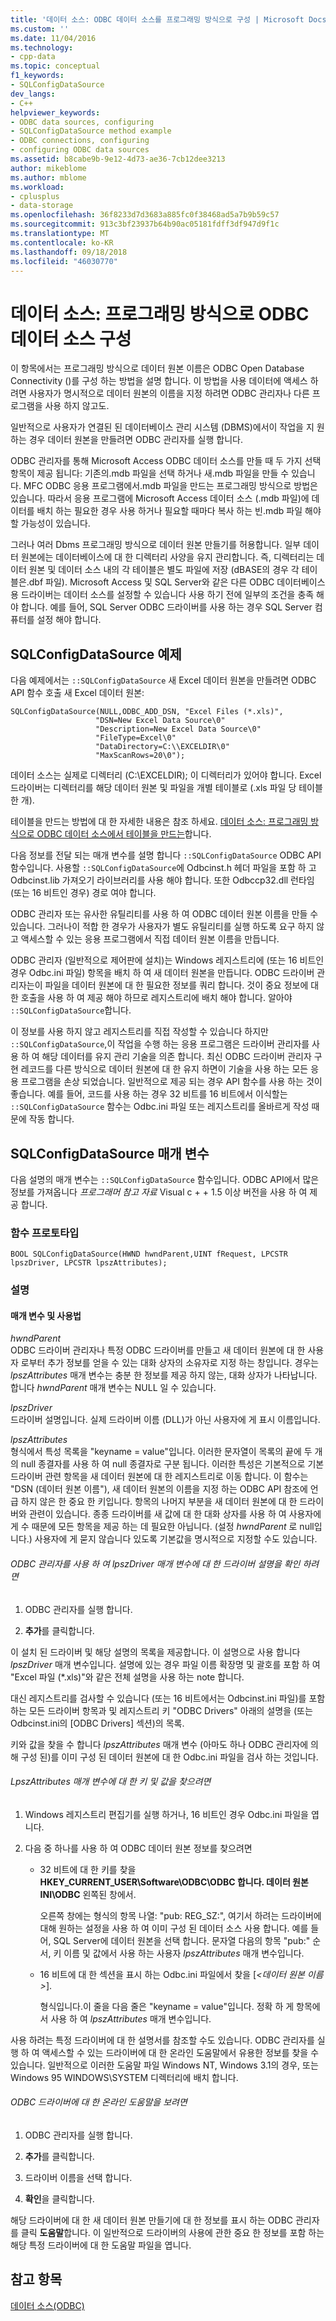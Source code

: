 ```yaml
---
title: '데이터 소스: ODBC 데이터 소스를 프로그래밍 방식으로 구성 | Microsoft Docs'
ms.custom: ''
ms.date: 11/04/2016
ms.technology:
- cpp-data
ms.topic: conceptual
f1_keywords:
- SQLConfigDataSource
dev_langs:
- C++
helpviewer_keywords:
- ODBC data sources, configuring
- SQLConfigDataSource method example
- ODBC connections, configuring
- configuring ODBC data sources
ms.assetid: b8cabe9b-9e12-4d73-ae36-7cb12dee3213
author: mikeblome
ms.author: mblome
ms.workload:
- cplusplus
- data-storage
ms.openlocfilehash: 36f8233d7d3683a885fc0f38468ad5a7b9b59c57
ms.sourcegitcommit: 913c3bf23937b64b90ac05181fdff3df947d9f1c
ms.translationtype: MT
ms.contentlocale: ko-KR
ms.lasthandoff: 09/18/2018
ms.locfileid: "46030770"
---
```

# <a name="data-source-programmatically-configuring-an-odbc-data-source"></a>데이터 소스: 프로그래밍 방식으로 ODBC 데이터 소스 구성

이 항목에서는 프로그래밍 방식으로 데이터 원본 이름은 ODBC Open Database Connectivity ()를 구성 하는 방법을 설명 합니다. 이 방법을 사용 데이터에 액세스 하려면 사용자가 명시적으로 데이터 원본의 이름을 지정 하려면 ODBC 관리자나 다른 프로그램을 사용 하지 않고도.  
  
일반적으로 사용자가 연결된 된 데이터베이스 관리 시스템 (DBMS)에서이 작업을 지 원하는 경우 데이터 원본을 만들려면 ODBC 관리자를 실행 합니다.  
  
ODBC 관리자를 통해 Microsoft Access ODBC 데이터 소스를 만들 때 두 가지 선택 항목이 제공 됩니다: 기존의.mdb 파일을 선택 하거나 새.mdb 파일을 만들 수 있습니다. MFC ODBC 응용 프로그램에서.mdb 파일을 만드는 프로그래밍 방식으로 방법은 있습니다. 따라서 응용 프로그램에 Microsoft Access 데이터 소스 (.mdb 파일)에 데이터를 배치 하는 필요한 경우 사용 하거나 필요할 때마다 복사 하는 빈.mdb 파일 해야 할 가능성이 있습니다.  
  
그러나 여러 Dbms 프로그래밍 방식으로 데이터 원본 만들기를 허용합니다. 일부 데이터 원본에는 데이터베이스에 대 한 디렉터리 사양을 유지 관리합니다. 즉, 디렉터리는 데이터 원본 및 데이터 소스 내의 각 테이블은 별도 파일에 저장 (dBASE의 경우 각 테이블은.dbf 파일). Microsoft Access 및 SQL Server와 같은 다른 ODBC 데이터베이스용 드라이버는 데이터 소스를 설정할 수 있습니다 사용 하기 전에 일부의 조건을 충족 해야 합니다. 예를 들어, SQL Server ODBC 드라이버를 사용 하는 경우 SQL Server 컴퓨터를 설정 해야 합니다.  
  
##  <a name="_core_sqlconfigdatasource_example"></a> SQLConfigDataSource 예제  

다음 예제에서는 `::SQLConfigDataSource` 새 Excel 데이터 원본을 만들려면 ODBC API 함수 호출 새 Excel 데이터 원본:  
  
```  
SQLConfigDataSource(NULL,ODBC_ADD_DSN, "Excel Files (*.xls)",   
                   "DSN=New Excel Data Source\0"   
                   "Description=New Excel Data Source\0"   
                   "FileType=Excel\0"   
                   "DataDirectory=C:\\EXCELDIR\0"   
                   "MaxScanRows=20\0");  
```  
  
데이터 소스는 실제로 디렉터리 (C:\EXCELDIR); 이 디렉터리가 있어야 합니다. Excel 드라이버는 디렉터리를 해당 데이터 원본 및 파일을 개별 테이블로 (.xls 파일 당 테이블 한 개).  
  
테이블을 만드는 방법에 대 한 자세한 내용은 참조 하세요. [데이터 소스: 프로그래밍 방식으로 ODBC 데이터 소스에서 테이블을 만드는](../../data/odbc/data-source-programmatically-creating-a-table-in-an-odbc-data-source.md)합니다.  
  
다음 정보를 전달 되는 매개 변수를 설명 합니다 `::SQLConfigDataSource` ODBC API 함수입니다. 사용할 `::SQLConfigDataSource`에 Odbcinst.h 헤더 파일을 포함 하 고 Odbcinst.lib 가져오기 라이브러리를 사용 해야 합니다. 또한 Odbccp32.dll 런타임 (또는 16 비트인 경우) 경로 여야 합니다.  
  
ODBC 관리자 또는 유사한 유틸리티를 사용 하 여 ODBC 데이터 원본 이름을 만들 수 있습니다. 그러나이 적합 한 경우가 사용자가 별도 유틸리티를 실행 하도록 요구 하지 않고 액세스할 수 있는 응용 프로그램에서 직접 데이터 원본 이름을 만듭니다.  
  
ODBC 관리자 (일반적으로 제어판에 설치)는 Windows 레지스트리에 (또는 16 비트인 경우 Odbc.ini 파일) 항목을 배치 하 여 새 데이터 원본을 만듭니다. ODBC 드라이버 관리자는이 파일을 데이터 원본에 대 한 필요한 정보를 쿼리 합니다. 것이 중요 정보에 대 한 호출을 사용 하 여 제공 해야 하므로 레지스트리에 배치 해야 합니다. 알아야 `::SQLConfigDataSource`합니다.  
  
이 정보를 사용 하지 않고 레지스트리를 직접 작성할 수 있습니다 하지만 `::SQLConfigDataSource`,이 작업을 수행 하는 응용 프로그램은 드라이버 관리자를 사용 하 여 해당 데이터를 유지 관리 기술을 의존 합니다. 최신 ODBC 드라이버 관리자 구현 레코드를 다른 방식으로 데이터 원본에 대 한 유지 하면이 기술을 사용 하는 모든 응용 프로그램을 손상 되었습니다. 일반적으로 제공 되는 경우 API 함수를 사용 하는 것이 좋습니다. 예를 들어, 코드를 사용 하는 경우 32 비트를 16 비트에서 이식할는 `::SQLConfigDataSource` 함수는 Odbc.ini 파일 또는 레지스트리를 올바르게 작성 때문에 작동 합니다.  
  
##  <a name="_core_sqlconfigdatasource_parameters"></a> SQLConfigDataSource 매개 변수  

다음 설명의 매개 변수는 `::SQLConfigDataSource` 함수입니다. ODBC API에서 많은 정보를 가져옵니다 *프로그래머 참고 자료* Visual c + + 1.5 이상 버전을 사용 하 여 제공 합니다.  
  
###  <a name="_core_function_prototype"></a> 함수 프로토타입  
  
```  
BOOL SQLConfigDataSource(HWND hwndParent,UINT fRequest, LPCSTR lpszDriver, LPCSTR lpszAttributes);  
```  
  
### <a name="remarks"></a>설명  
  
####  <a name="_core_parameters_and_usage"></a> 매개 변수 및 사용법  

*hwndParent*<br/>
ODBC 드라이버 관리자나 특정 ODBC 드라이버를 만들고 새 데이터 원본에 대 한 사용자 로부터 추가 정보를 얻을 수 있는 대화 상자의 소유자로 지정 하는 창입니다. 경우는 *lpszAttributes* 매개 변수는 충분 한 정보를 제공 하지 않는, 대화 상자가 나타납니다. 합니다 *hwndParent* 매개 변수는 NULL 일 수 있습니다.  
  
*lpszDriver*<br/>
드라이버 설명입니다. 실제 드라이버 이름 (DLL)가 아닌 사용자에 게 표시 이름입니다.  
  
*lpszAttributes*<br/>
형식에서 특성 목록을 "keyname = value"입니다. 이러한 문자열이 목록의 끝에 두 개의 null 종결자를 사용 하 여 null 종결자로 구분 됩니다. 이러한 특성은 기본적으로 기본 드라이버 관련 항목을 새 데이터 원본에 대 한 레지스트리로 이동 합니다. 이 함수는 "DSN (데이터 원본 이름"), 새 데이터 원본의 이름을 지정 하는 ODBC API 참조에 언급 하지 않은 한 중요 한 키입니다. 항목의 나머지 부분을 새 데이터 원본에 대 한 드라이버와 관련이 있습니다. 종종 드라이버를 새 값에 대 한 대화 상자를 사용 하 여 사용자에 게 수 때문에 모든 항목을 제공 하는 데 필요한 아닙니다. (설정 *hwndParent* 로 null입니다.) 사용자에 게 묻지 않습니다 있도록 기본값을 명시적으로 지정할 수도 있습니다.  
  
###### <a name="to-determine-the-description-of-a-driver-for-the-lpszdriver-parameter-using-odbc-administrator"></a>ODBC 관리자를 사용 하 여 lpszDriver 매개 변수에 대 한 드라이버 설명을 확인 하려면  
  
1. ODBC 관리자를 실행 합니다.  
  
1. **추가**를 클릭합니다.  
  
이 설치 된 드라이버 및 해당 설명의 목록을 제공합니다. 이 설명으로 사용 합니다 *lpszDriver* 매개 변수입니다. 설명에 있는 경우 파일 이름 확장명 및 괄호를 포함 하 여 "Excel 파일 (*.xls)"와 같은 전체 설명을 사용 하는 note 합니다.  
  
대신 레지스트리를 검사할 수 있습니다 (또는 16 비트에서는 Odbcinst.ini 파일)를 포함 하는 모든 드라이버 항목과 및 레지스트리 키 "ODBC Drivers" 아래의 설명을 (또는 Odbcinst.ini의 [ODBC Drivers] 섹션)의 목록.  
  
키와 값을 찾을 수 합니다 *lpszAttributes* 매개 변수 (아마도 하나 ODBC 관리자에 의해 구성 된)를 이미 구성 된 데이터 원본에 대 한 Odbc.ini 파일을 검사 하는 것입니다.  
  
###### <a name="to-find-keynames-and-values-for-the-lpszattributes-parameter"></a>LpszAttributes 매개 변수에 대 한 키 및 값을 찾으려면  
  
1. Windows 레지스트리 편집기를 실행 하거나, 16 비트인 경우 Odbc.ini 파일을 엽니다.  
  
1. 다음 중 하나를 사용 하 여 ODBC 데이터 원본 정보를 찾으려면  
  
    -   32 비트에 대 한 키를 찾을 **HKEY_CURRENT_USER\Software\ODBC\ODBC 합니다. 데이터 원본 INI\ODBC** 왼쪽된 창에서.  
  
         오른쪽 창에는 형식의 항목 나열: "pub: REG_SZ:*<data source name>*", 여기서 *<data source name>* 하려는 드라이버에 대해 원하는 설정을 사용 하 여 이미 구성 된 데이터 소스 사용 합니다. 예를 들어, SQL Server에 데이터 원본을 선택 합니다. 문자열 다음의 항목 "pub:" 순서, 키 이름 및 값에서 사용 하는 사용자 *lpszAttributes* 매개 변수입니다.  
  
    -   16 비트에 대 한 섹션을 표시 하는 Odbc.ini 파일에서 찾을 [*\<데이터 원본 이름 >*].  
  
         형식입니다.이 줄을 다음 줄은 "keyname = value"입니다. 정확 하 게 항목에서 사용 하 여 *lpszAttributes* 매개 변수입니다.  
  
사용 하려는 특정 드라이버에 대 한 설명서를 참조할 수도 있습니다. ODBC 관리자를 실행 하 여 액세스할 수 있는 드라이버에 대 한 온라인 도움말에서 유용한 정보를 찾을 수 있습니다. 일반적으로 이러한 도움말 파일 Windows NT, Windows 3.1의 경우, 또는 Windows 95 WINDOWS\SYSTEM 디렉터리에 배치 합니다.  
  
###### <a name="to-obtain-online-help-for-your-odbc-driver"></a>ODBC 드라이버에 대 한 온라인 도움말을 보려면  
  
1. ODBC 관리자를 실행 합니다.  
  
1. **추가**를 클릭합니다.  
  
1. 드라이버 이름을 선택 합니다.  
  
1. **확인**을 클릭합니다.  
  
해당 드라이버에 대 한 새 데이터 원본 만들기에 대 한 정보를 표시 하는 ODBC 관리자를 클릭 **도움말**합니다. 이 일반적으로 드라이버의 사용에 관한 중요 한 정보를 포함 하는 해당 특정 드라이버에 대 한 도움말 파일을 엽니다.  
  
## <a name="see-also"></a>참고 항목  

[데이터 소스(ODBC)](../../data/odbc/data-source-odbc.md)